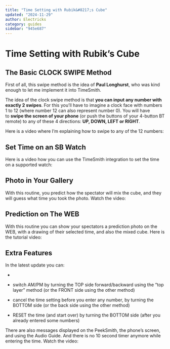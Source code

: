 ```yaml
---
title: "Time Setting with Rubik&#8217;s Cube"
updated: "2024-11-29"
author: Electricks
category: guides
sidebar: "945e687"
---
```


# Time Setting with Rubik&#8217;s Cube

## The Basic CLOCK SWIPE Method

 
 
 
 
 First of all, this swipe method is the idea of **Paul Longhurst**, who was kind enough to let me implement it into TimeSmith.

The idea of the clock swipe method is that **you can input any number with exactly 2 swipes**. For this you’ll have to imagine a clock face with numbers 1 to 12 (where number 12 can also represent number 0). You will have to **swipe the screen of your phone** (or push the buttons of your 4-button BT remote) to any of these 4 directions: **UP, DOWN, LEFT or RIGHT**.

Here is a video where I’m explaining how to swipe to any of the 12 numbers:

 
 
 
 
 
 
 
 
 
 
 ## Set Time on an SB Watch

 
 
 
 
 Here is a video how you can use the TimeSmith integration to set the time on a supported watch:

 
 
 
 
 
 
 
 
 
 
 ## Photo in Your Gallery

 
 
 
 
 With this routine, you predict how the spectator will mix the cube, and they will guess what time you took the photo. Watch the video:

 
 
 
 
 
 
 
 
 
 
 ## Prediction on The WEB

 
 
 
 
 With this routine you can show your spectators a prediction photo on the WEB, with a drawing of their selected time, and also the mixed cube. Here is the tutorial video:

 
 
 
 
 
 
 
 
 
 
 ## Extra Features

 
 
 
 
 In the latest update you can:

- 

- switch AM/PM by turning the TOP side forward/backward using the “top layer” method (or the FRONT side using the other method)

- cancel the time setting before you enter any number, by turning the BOTTOM side (or the back side using the other method)

- RESET the time (and start over) by turning the BOTTOM side (after you already entered some numbers)

There are also messages displayed on the PeekSmith, the phone’s screen, and using the Audio Guide. And there is no 10 second timer anymore while entering the time. Watch the video: